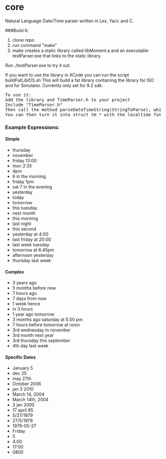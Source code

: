 # core
Natural Language Date/Time parser written in Lex, Yacc and C.

###Build It:
1. clone repo
2. run command "make"
3. make creates a static library called libMoment.a and an executable testParser.exe that links to the static library.

Run ./testParser.exe to try it out. 


If you want to use the library in XCode you can run the script buildFatLibIOS.sh
This will build a fat library containing the library for ISO and for Simulator.  Currently only set for 9.2 sdk.  

<pre>
To use it:
Add the library and TimeParser.h to your project
Include "TimeParser.h" 
Then call the method parseDateTimeString(StringToParse), which returns a double type (unix time).
You can then turn it into struct tm * with the localtime function but first would need to cast it to a time_t type.
</pre>


<h3>Example Expressions:</h3>

<h4>Simple</h4>
<ul>


<li>thursday</li>
<li>november</li>
<li>friday 13:00</li>
<li>mon 2:35</li>
<li>4pm</li>
<li>6 in the morning</li>
<li>friday 1pm</li>
<li>sat 7 in the evening</li>
<li>yesterday</li>
<li>today</li>
<li>tomorrow</li>
<li>this tuesday</li>
<li>next month</li>
<li>this morning</li>
<li>last night</li>
<li>this second</li>
<li>yesterday at 4:00</li>
<li>last friday at 20:00</li>
<li>last week tuesday</li>
<li>tomorrow at 6:45pm</li>
<li>afternoon yesterday</li>
<li>thursday last week</li>

</ul>
<h4>Complex</h4>
<ul>
<li>3 years ago</li>
<li>5 months before now</li>
<li>7 hours ago</li>
<li>7 days from now</li>
<li>1 week hence</li>
<li>in 3 hours</li>
<li>1 year ago tomorrow</li>
<li>3 months ago saturday at 5:00 pm</li>
<li>7 hours before tomorrow at noon</li>
<li>3rd wednesday in november</li>
<li>3rd month next year</li>
<li>3rd thursday this september</li>
<li>4th day last week</li>
</ul>

<h4>Specific Dates</h4>
<ul>
<li>January 5</li>
<li>dec 25</li>
<li>may 27th</li>
<li>October 2006</li>
<li>jan 3 2010</li>
<li>March 14, 2004</li>
<li>March 14th, 2004</li>
<li>3 jan 2000</li>
<li>17 april 85</li>
<li>5/27/1979</li>
<li>27/5/1979</li>
<li>1979-05-27</li>
<li>Friday</li>
<li>5</li>
<li>4:00</li>
<li>17:00</li>
<li>0800</li>
</ul>

